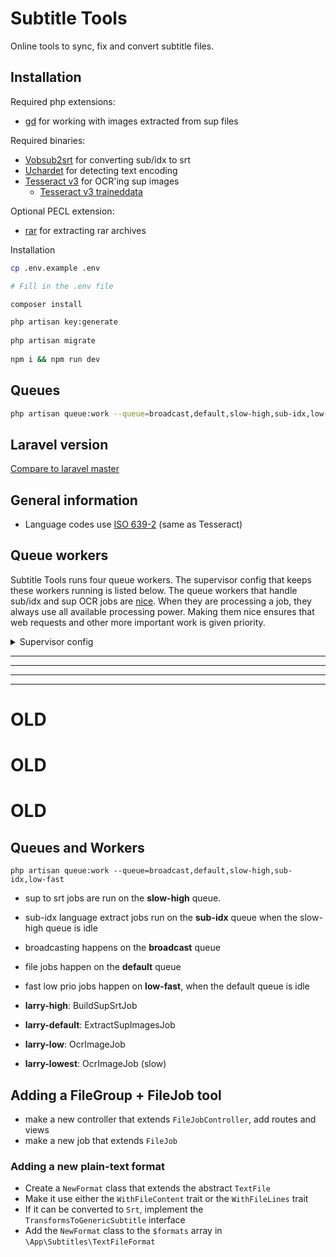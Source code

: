 # Subtitle Tools
Online tools to sync, fix and convert subtitle files.

## Installation
Required php extensions:
- [gd](http://php.net/manual/en/book.image.php) for working with images extracted from sup files

Required binaries:
- [Vobsub2srt](https://github.com/ruediger/VobSub2SRT) for converting sub/idx to srt
- [Uchardet](https://github.com/BYVoid/uchardet) for detecting text encoding
- [Tesseract v3](https://github.com/tesseract-ocr/tesseract) for OCR'ing sup images
  - [Tesseract v3 traineddata](https://github.com/tesseract-ocr/tessdata/tree/3.04.00)

Optional PECL extension:
- [rar](http://php.net/manual/en/book.rar.php) for extracting rar archives

Installation
```bash
cp .env.example .env

# Fill in the .env file

composer install

php artisan key:generate
 
php artisan migrate
 
npm i && npm run dev
```

## Queues
```bash
php artisan queue:work --queue=broadcast,default,slow-high,sub-idx,low-fast
```

## Laravel version
[Compare to laravel master](https://github.com/laravel/laravel/compare/321d9e3786bfd605fe847e34687ccfa8def5bda2...master)

## General information
* Language codes use [ISO 639-2](https://en.wikipedia.org/wiki/List_of_ISO_639-2_codes) (same as Tesseract)

## Queue workers
Subtitle Tools runs four queue workers. The supervisor config that keeps these workers running is listed below. The queue workers that handle sub/idx and sup OCR jobs are [nice](https://en.wikipedia.org/wiki/Nice_(Unix)). When they are processing a job, they always use all available processing power. Making them nice ensures that web requests and other more important work is given priority.

<details>
    <summary>Supervisor config</summary>
    
    [program:st-worker-broadcast]
    process_name=%(program_name)s_%(process_num)02d
    command=php /var/www/st/current/artisan queue:work --queue=broadcast --sleep=2 --tries=2
    autorestart=true
    user=www-data

    [program:st-worker-default]
    process_name=%(program_name)s_%(process_num)02d
    command=php /var/www/st/current/artisan queue:work --queue=default,low-fast --sleep=2 --tries=2
    autorestart=true
    user=www-data

    [program:st-worker-jerry]
    process_name=%(program_name)s_%(process_num)02d
    command=nice php /var/www/st/current/artisan queue:work --queue=larry-high,larry-default,larry-low,larry-lowest --sleep=2 --tries=1
    autorestart=true
    user=www-data

    [program:st-worker-larry]
    process_name=%(program_name)s_%(process_num)02d
    command=nice php /var/www/st/current/artisan queue:work --queue=slow-high,sub-idx,larry-high,larry-default,larry-low,larry-lowest --sleep=2 --tries=1
    autorestart=true
    user=www-data
</details>

-------------
 
-------------
 
-------------
 
-------------
 # OLD
 # OLD
 # OLD


## Queues and Workers
`php artisan queue:work --queue=broadcast,default,slow-high,sub-idx,low-fast`
* sup to srt jobs are run on the **slow-high** queue.
* sub-idx language extract jobs run on the **sub-idx** queue when the slow-high queue is idle
* broadcasting happens on the **broadcast** queue
* file jobs happen on the **default** queue
* fast low prio jobs happen on **low-fast**, when the default queue is idle
 
* **larry-high**: BuildSupSrtJob
* **larry-default**: ExtractSupImagesJob
* **larry-low**: OcrImageJob
* **larry-lowest**: OcrImageJob (slow)

## Adding a FileGroup + FileJob tool
* make a new controller that extends `FileJobController`, add routes and views
* make a new job that extends `FileJob`

### Adding a new plain-text format
* Create a `NewFormat` class that extends the abstract `TextFile`
* Make it use either the `WithFileContent` trait or the `WithFileLines` trait
* If it can be converted to `Srt`, implement the `TransformsToGenericSubtitle` interface
* Add the `NewFormat` class to the `$formats` array in `\App\Subtitles\TextFileFormat`

